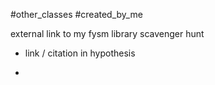 #other_classes
#created_by_me 

external link to my fysm library scavenger hunt 
- link / citation in hypothesis 

- 



